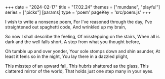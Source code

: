+++
date = "2024-02-17"
title = "17.02.24"
themes = ["mundane", "playful"]
series = ["picks"]
[params]
  type = 'poem'
  pageKey = 'src/poem.js'
+++

I wish to write a nonsense poem,
For I've reasoned through the day,
I've straightened out spaghetti code,
And wrinkled up my brain,

So now I shall describe the feeling,
Of misstepping on the stairs,
When all is dark and the well falls short,
A step from what you thought before,

Oh tumble up and over yonder,
Your sole stomps down and shin asunder,
At least it feels so in the night,
You lay there in a dazzled plight,

This misstep of an upward fall,
This hubris shattered as the glass,
This clattered mirror of the world,
That holds just one step many in your eyes.
